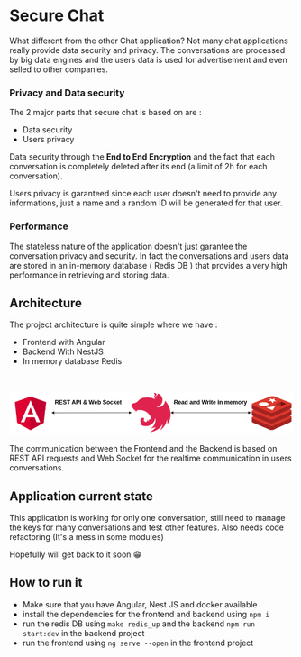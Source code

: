 # Secure Chat

What different from the other Chat application?
Not many chat applications really provide data security and privacy. The conversations are processed by big data engines and the users data is used for advertisement and even selled to other companies.

### Privacy and Data security

The 2 major parts that secure chat is based on are :

* Data security
* Users privacy
  

Data security through the **End to End Encryption** and the fact that each conversation is completely deleted after its end (a limit of 2h for each conversation).

Users privacy is garanteed since each user doesn't need to provide any informations, just a name and a random ID will be generated for that user.

### Performance

The stateless nature of the application doesn't just garantee the conversation privacy and security. In fact the conversations and users data are stored in an in-memory database ( Redis DB ) that provides a very high performance in retrieving and storing data.

## Architecture

The project architecture is quite simple where we have :

* Frontend with Angular
* Backend With NestJS
* In memory database Redis

<br>

<p align="center">
  <img src="./assets/images/app-architecture-diagram.drawio.png" title="workflow diagram">
</p>

The communication between the Frontend and the Backend is based on REST API requests and Web Socket for the realtime communication in users conversations.


## Application current state
This application is working for only one conversation, still need to manage the keys for many conversations and test other features.
Also needs code refactoring (It's a mess in some modules)


Hopefully will get back to it soon 😁

## How to run it
- Make sure that you have Angular, Nest JS and docker available
- install the dependencies for the frontend and backend using `npm i`
- run the redis DB using `make redis_up` and the backend `npm run start:dev` in the backend project
- run the frontend using `ng serve --open` in the frontend project